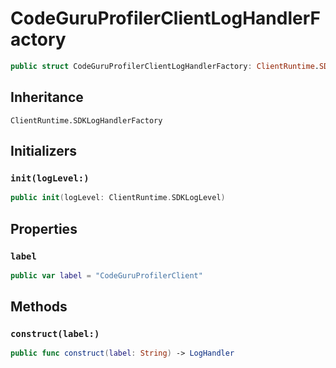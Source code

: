 # CodeGuruProfilerClientLogHandlerFactory

``` swift
public struct CodeGuruProfilerClientLogHandlerFactory: ClientRuntime.SDKLogHandlerFactory 
```

## Inheritance

`ClientRuntime.SDKLogHandlerFactory`

## Initializers

### `init(logLevel:)`

``` swift
public init(logLevel: ClientRuntime.SDKLogLevel) 
```

## Properties

### `label`

``` swift
public var label = "CodeGuruProfilerClient"
```

## Methods

### `construct(label:)`

``` swift
public func construct(label: String) -> LogHandler 
```

